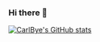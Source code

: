 ### Hi there 👋

[![CarlBye's GitHub stats](https://github-readme-stats.vercel.app/api?username=CarlBye&show_icons=true&theme=tokyonight)](https://github.com/anuraghazra/github-readme-stats)


